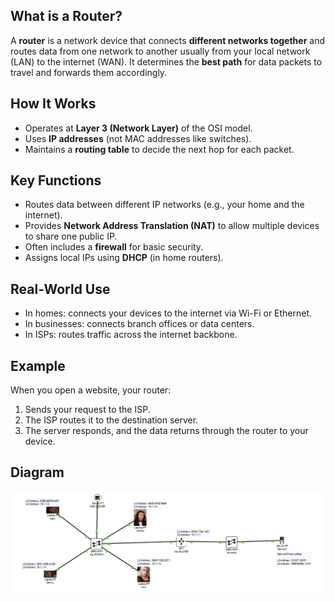 ## What is a Router?
A **router** is a network device that connects **different networks together** and routes data from one network to another usually from your local network (LAN) to the internet (WAN).
It determines the **best path** for data packets to travel and forwards them accordingly.
## How It Works
- Operates at **Layer 3 (Network Layer)** of the OSI model.
- Uses **IP addresses** (not MAC addresses like switches).
- Maintains a **routing table** to decide the next hop for each packet.
## Key Functions
- Routes data between different IP networks (e.g., your home and the internet).
- Provides **Network Address Translation (NAT)** to allow multiple devices to share one public IP.
- Often includes a **firewall** for basic security.
- Assigns local IPs using **DHCP** (in home routers).
## Real-World Use
- In homes: connects your devices to the internet via Wi-Fi or Ethernet.
- In businesses: connects branch offices or data centers.
- In ISPs: routes traffic across the internet backbone.
## Example
When you open a website, your router:
1. Sends your request to the ISP.
2. The ISP routes it to the destination server.
3. The server responds, and the data returns through the router to your device.
## Diagram
 ![Router diagram](../images/Router-diagram.png)
